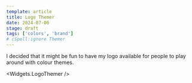 ```yaml
---
template: article
title: Logo Themer
date: 2024-07-06
stage: draft
tags: ['colors', 'brand']
# cSpell:ignore Themer
---
```



I decided that it might be fun to have my logo available for people to play around with colour themes.

<Widgets.LogoThemer />

